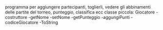 programma per aggiungere partecipanti, toglierli, vedere gli abbinamenti delle partite del torneo, punteggio, classifica ecc
classe piccola:
Giocatore
-costruttore
-getNome
-setNome
-getPunteggio
-aggungiPunti
-codiceGiocatore
-ToString
